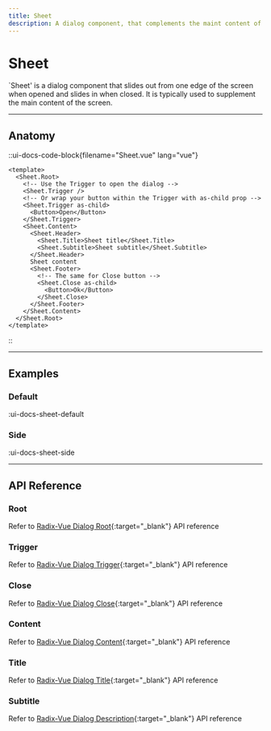 ```yaml
---
title: Sheet
description: A dialog component, that complements the maint content of the screen.
---
```


# Sheet

`Sheet' is a dialog component that slides out from one edge of the screen when opened and slides in when closed. It is typically used to supplement the main content of the screen.

___

## Anatomy

::ui-docs-code-block{filename="Sheet.vue" lang="vue"}
```vue
<template>
  <Sheet.Root>
    <!-- Use the Trigger to open the dialog -->
    <Sheet.Trigger />
    <!-- Or wrap your button within the Trigger with as-child prop -->
    <Sheet.Trigger as-child>
      <Button>Open</Button>
    </Sheet.Trigger>
    <Sheet.Content>
      <Sheet.Header>
        <Sheet.Title>Sheet title</Sheet.Title>
        <Sheet.Subtitle>Sheet subtitle</Sheet.Subtitle>
      </Sheet.Header>
      Sheet content
      <Sheet.Footer>
        <!-- The same for Close button -->
        <Sheet.Close as-child>
          <Button>Ok</Button>
        </Sheet.Close>
      </Sheet.Footer>
    </Sheet.Content>
  </Sheet.Root>
</template>
```
::

___

## Examples

### Default

:ui-docs-sheet-default

### Side

:ui-docs-sheet-side

___

## API Reference

### Root

Refer to [Radix-Vue Dialog Root](https://www.radix-vue.com/components/dialog#root){:target="_blank"} API reference

### Trigger

Refer to [Radix-Vue Dialog Trigger](https://www.radix-vue.com/components/dialog#trigger){:target="_blank"} API reference

### Close

Refer to [Radix-Vue Dialog Close](https://www.radix-vue.com/components/dialog#close){:target="_blank"} API reference

### Content

Refer to [Radix-Vue Dialog Content](https://www.radix-vue.com/components/dialog#content){:target="_blank"} API reference

### Title

Refer to [Radix-Vue Dialog Title](https://www.radix-vue.com/components/dialog#title){:target="_blank"} API reference

### Subtitle

Refer to [Radix-Vue Dialog Description](https://www.radix-vue.com/components/dialog#description){:target="_blank"} API reference